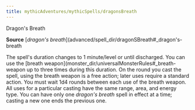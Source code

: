 ```yaml
---
title: mythicAdventures/mythicSpells/dragonsBreath
---
```

Dragon's Breath

**Source** [_dragon's breath_](advanced/spell_dir/dragonSBreath#_dragon's-breath

The spell's duration changes to 1 minute/level or until discharged. You can use the [breath weapon](monster_dir/universalMonsterRules#_breath-weapon up to three times during this duration. On the round you cast the spell, using the breath weapon is a free action; later uses require a standard action. You must wait 1d4 rounds between each use of the breath weapon. All uses for a particular casting have the same range, area, and energy type. You can have only one _dragon's breath_ spell in effect at a time; casting a new one ends the previous one.

